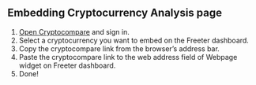 ## Embedding Cryptocurrency Analysis page

1. <a href="{{ curItem.homeUrl|e }}" rel="nofollow" target="_blank">Open Cryptocompare</a> and sign in.
2. Select a cryptocurrency you want to embed on the Freeter dashboard.
3. Copy the cryptocompare link from the browser’s address bar.
4. Paste the cryptocompare link to the web address field of Webpage widget on Freeter dashboard.
5. Done!
